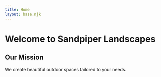 ```yaml
---
title: Home
layout: base.njk
---
```

<div class="hero">
  <h1>Welcome to Sandpiper Landscapes</h1>
</div>

## Our Mission

We create beautiful outdoor spaces tailored to your needs.
